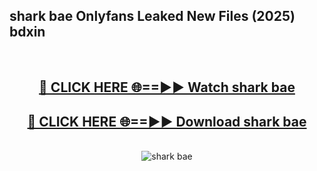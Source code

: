 <h2>shark bae Onlyfans Leaked New Files (2025) bdxin</h2>
<br>
<div align="center">
<h2><a href="https://mediafiles.top/shark_bae&ref=git" rel="nofollow">🔴 CLICK HERE 🌐==►► Watch shark bae</a></h2>
<h2><a href="https://mediafiles.top/shark_bae&ref=git" rel="nofollow">🔴 CLICK HERE 🌐==►► Download shark bae</a></h2>
<br>
<a href="https://mediafiles.top/shark_bae&ref=git" rel="nofollow" data-target="animated-image.originalLink"><img src="https://i.ibb.co.com/xMMVF88/686577567.gif" alt="shark bae" style="max-width: 100%; display: inline-block;" data-target="animated-image.originalImage"></a>
</div>
<br>
<br>